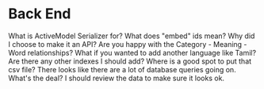 # Back End
What is ActiveModel Serializer for?
What does "embed" ids mean?
Why did I choose to make it an API?
Are you happy with the Category - Meaning - Word relationships?
What if you wanted to add another language like Tamil?
Are there any other indexes I should add?
Where is a good spot to put that csv file?
There looks like there are a lot of database queries going on. What's the deal?
I should review the data to make sure it looks ok.
